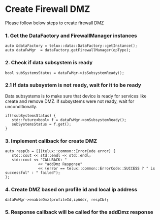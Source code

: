 # Create Firewall DMZ

Please follow below steps to create firewall DMZ

### 1. Get the DataFactory and FirewallManager instances

   ~~~~~~{.cpp}
   auto &dataFactory = telux::data::DataFactory::getInstance();
   auto dataFwMgr  = dataFactory.getFirewallManager(opType);
   ~~~~~~

### 2. Check if data subsystem is ready

   ~~~~~~{.cpp}
   bool subSystemsStatus = dataFwMgr->isSubsystemReady();
   ~~~~~~

### 2.1 If data subsystem is not ready, wait for it to be ready

Data subsystems is to make sure that device is ready for services like create and remove DMZ.
if subsystems were not ready, wait for unconditionally.

   ~~~~~~{.cpp}
   if(!subSystemsStatus) {
      std::future<bool> f = dataFwMgr->onSubsystemReady();
      subSystemsStatus = f.get();
   }
   ~~~~~~

### 3. Implement callback for create DMZ ###

   ~~~~~~{.cpp}
   auto respCb = [](telux::common::ErrorCode error) {
      std::cout << std::endl << std::endl;
      std::cout << "CALLBACK: "
                  << "addDmz Response"
                  << (error == telux::common::ErrorCode::SUCCESS ? " is successful" : " failed");
   };
   ~~~~~~

### 4. Create DMZ based on profile id and local ip address ###

   ~~~~~~{.cpp}
   dataFwMgr->enableDmz(profileId,ipAddr, respCb);
   ~~~~~~

### 5. Response callback will be called for the addDmz response ###
